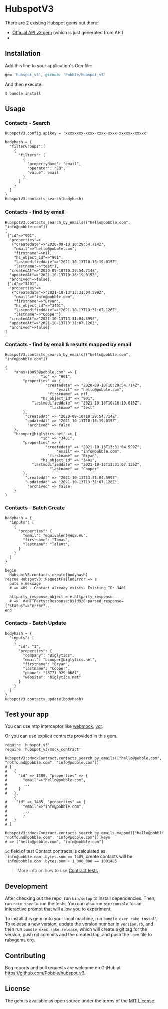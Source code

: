 # HubspotV3

There are 2 existing Hubspot gems out there:
* [Official API v3 gem](https://github.com/HubSpot/hubspot-api-ruby) (which is just generated from API)
* 


## Installation

Add this line to your application's Gemfile:

```ruby
gem 'hubspot_v3', github: 'Pobble/hubspot_v3'
```

And then execute:

    $ bundle install

## Usage

### Contacts - Search

```
HubspotV3.config.apikey = 'xxxxxxxx-xxxx-xxxx-xxxx-xxxxxxxxxxxx'

bodyhash = {
  "filterGroups":[
    {
      "filters": [
        {
          "propertyName": "email",
          "operator": "EQ",
          "value": email
        }
      ]
    }
  ]
}
HubspotV3.contacts_search(bodyhash)

```

### Contacts - find by email

```
HubspotV3.contacts_search_by_emails(["hello@pobble.com", "info@pobble.com"])
[
 {"id"=>"901",
  "properties"=>
   {"createdate"=>"2020-09-10T10:29:54.714Z",
    "email"=>"hello@pobble.com",
    "firstname"=>nil,
    "hs_object_id"=>"901",
    "lastmodifieddate"=>"2021-10-13T10:16:19.015Z",
    "lastname"=>"test"},
  "createdAt"=>"2020-09-10T10:29:54.714Z",
  "updatedAt"=>"2021-10-13T10:16:19.015Z",
  "archived"=>false},
 {"id"=>"3401",
  "properties"=>
   {"createdate"=>"2021-10-13T13:31:04.599Z",
    "email"=>"info@pobble.com",
    "firstname"=>"Bryan",
    "hs_object_id"=>"3401",
    "lastmodifieddate"=>"2021-10-13T13:31:07.126Z",
    "lastname"=>"Cooper"},
  "createdAt"=>"2021-10-13T13:31:04.599Z",
  "updatedAt"=>"2021-10-13T13:31:07.126Z",
  "archived"=>false}
]
```

### Contacts - find by email & results mapped by email

```
HubspotV3.contacts_search_by_emails(["hello@pobble.com", "info@pobble.com"])

{
    "anas+10093@pobble.com" => {
                "id" => "901",
        "properties" => {
                  "createdate" => "2020-09-10T10:29:54.714Z",
                       "email" => "hello@pobble.com",
                   "firstname" => nil,
                "hs_object_id" => "901",
            "lastmodifieddate" => "2021-10-13T10:16:19.015Z",
                    "lastname" => "test"
        },
         "createdAt" => "2020-09-10T10:29:54.714Z",
         "updatedAt" => "2021-10-13T10:16:19.015Z",
          "archived" => false
    },
    "bcooper@biglytics.net" => {
                "id" => "3401",
        "properties" => {
                  "createdate" => "2021-10-13T13:31:04.599Z",
                       "email" => "info@pobble.com",
                   "firstname" => "Bryan",
                "hs_object_id" => "3401",
            "lastmodifieddate" => "2021-10-13T13:31:07.126Z",
                    "lastname" => "Cooper"
        },
         "createdAt" => "2021-10-13T13:31:04.599Z",
         "updatedAt" => "2021-10-13T13:31:07.126Z",
          "archived" => false
    }
}
```

### Contacts - Batch Create

```
bodyhash = {
  "inputs": [
    {
      "properties": {
        "email": "equivalent@eq8.eu",
        "firstname": "Tomas",
        "lastname": "Talent",
      }
    }
  ]
}

begin
  HubspotV3.contacts_create(bodyhash)
rescue HubspotV3::RequestFailedError => e
  puts e.message
  # => 409 - Contact already exists. Existing ID: 3401

  httparty_response_object = e.httparty_response
  # =>  #<HTTParty::Response:0x1d920 parsed_response={"status"=>"error"...
end
```

### Contacts - Batch Update

```
bodyhash = {
  "inputs": [
    {
      "id": "1",
      "properties": {
        "company": "Biglytics",
        "email": "bcooper@biglytics.net",
        "firstname": "Bryan",
        "lastname": "Cooper",
        "phone": "(877) 929-0687",
        "website": "biglytics.net"
      }
    }
  ]
}
HubspotV3.contacts_update(bodyhash)
```

## Test your app

You can use http interceptor like [webmock](https://github.com/bblimke/webmock), [vcr](https://github.com/vcr/vcr).

Or you can use explicit contracts provided in this gem.

```
require 'hubspot_v3'
require 'hubspot_v3/mock_contract'

HubspotV3::MockContract.contacts_search_by_emails(["hello@pobble.com", "notfound@pobble.com", "info@pobble.com"])
# [
#   {
#     "id" => 1589, "properties" => {
#       "email"=>"hello@pobble.com",
#       ...
#     }
#   },
    {
#    "id" => 1485, "properties" => {
#       "email"=>"info@pobble.com",
#       ...
#       }
#   }
# ]

HubspotV3::MockContract.contacts_search_by_emails_mapped(["hello@pobble.com", "notfound@pobble.com", "info@pobble.com"]).keys
# => ["hello@pobble.com", "info@pobble.com"]
```

`id` field of test Contact contracts is calculated as `'info@pobble.com'.bytes.sum == 1485`, create contacts will be `'info@pobble.com'.bytes.sum + 1_000_000 == 1001485`

> More info on how to use [Contract tests](https://blog.eq8.eu/article/explicit-contracts-for-rails-http-api-usecase.html)



## Development

After checking out the repo, run `bin/setup` to install dependencies. Then, run `rake spec` to run the tests. You can also run `bin/console` for an interactive prompt that will allow you to experiment.

To install this gem onto your local machine, run `bundle exec rake install`. To release a new version, update the version number in `version.rb`, and then run `bundle exec rake release`, which will create a git tag for the version, push git commits and the created tag, and push the `.gem` file to [rubygems.org](https://rubygems.org).


## Contributing

Bug reports and pull requests are welcome on GitHub at https://github.com/Pobble/hubspot_v3.

## License

The gem is available as open source under the terms of the [MIT License](https://opensource.org/licenses/MIT).
